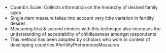 -  Coomb’s Scale: Collects information on the hierarchy of desired family sizes
- Single-item measure takes into account very little variation in fertility desires
- Measuring first & second choices with this technique also increases the understanding of acceptability of childlessness amongst respondents
- This method has been adopted by scholars who work in context of developing countries
#fertilityPreferencesMeasures